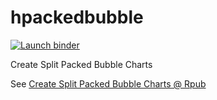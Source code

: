 # hpackedbubble
<!-- badges: start -->
[![Launch binder](https://mybinder.org/badge_logo.svg)](https://mybinder.org/v2/gh/czxa/hpackedbubble/master)
<!-- badges: end -->
Create Split Packed Bubble Charts

See [Create Split Packed Bubble Charts @ Rpub](http://rpubs.com/czxatop/hpackedbubble)
